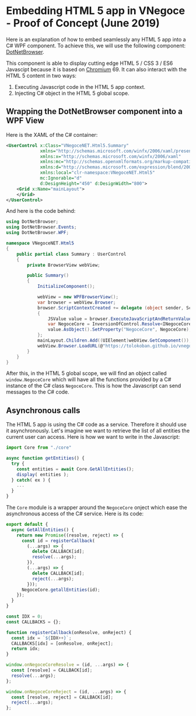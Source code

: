 # Embedding HTML 5 app in VNegoce - Proof of Concept (June 2019)

Here is an explanation of how to embed seamlessly any HTML 5 app into a C# WPF component.
To achieve this, we will use the following component: [DotNetBrowser](https://www.teamdev.com/dotnetbrowser#licensing-pricing).

This component is able to display cutting edge HTML 5 / CSS 3 / ES6 Javascipt because it is based on [Chromium](https://www.chromium.org/Home) 69. It can also interact with the HTML 5 content in two ways:

1. Executing Javascript code in the HTML 5 app context.
2. Injecting C# object in the HTML 5 global scope.

## Wrapping the DotNetBrowser component into a WPF View

Here is the XAML of the C# container:

```xml
<UserControl x:Class="VNegoceNET.Html5.Summary"
             xmlns="http://schemas.microsoft.com/winfx/2006/xaml/presentation"
             xmlns:x="http://schemas.microsoft.com/winfx/2006/xaml"
             xmlns:mc="http://schemas.openxmlformats.org/markup-compatibility/2006" 
             xmlns:d="http://schemas.microsoft.com/expression/blend/2008" 
             xmlns:local="clr-namespace:VNegoceNET.Html5"
             mc:Ignorable="d" 
             d:DesignHeight="450" d:DesignWidth="800">
    <Grid x:Name="mainLayout">        
    </Grid>
</UserControl>
```

And here is the code behind:
```c#
using DotNetBrowser;
using DotNetBrowser.Events;
using DotNetBrowser.WPF;

namespace VNegoceNET.Html5
{
    public partial class Summary : UserControl
    {
        private BrowserView webView;

        public Summary()
        {
            InitializeComponent();

            webView = new WPFBrowserView();
            var browser = webView.Browser;
            browser.ScriptContextCreated += delegate (object sender, ScriptContextEventArgs e)
            {
                JSValue value = browser.ExecuteJavaScriptAndReturnValue("window");
                var NegoceCore = InversionOfControl.Resolve<INegoceCore>();
                value.AsObject().SetProperty("NegoceCore", NegoceCore);
            };
            mainLayout.Children.Add((UIElement)webView.GetComponent());
            webView.Browser.LoadURL(@"https://tolokoban.github.io/vnegoce-summary/index.html");
        }
    }
}
```

After this, in the HTML 5 global scope, we will find an object called `window.NegoceCore` which will have all the functions provided by a C# instance of the C# class `NegoceCore`. This is how the Javascript can send messages to the C# code.

## Asynchronous calls

The HTML 5 app is using the C# code as a service. Therefore it should use it asynchronously.
Let's imagine we want to retrieve the list of all entities the current user can access.
Here is how we want to write in the Javascript:
```js
import Core from "./core"

async function getEntities() {
  try {
    const entities = await Core.GetAllEntities();
    display( entities );
  } catch( ex ) {
    ...
  }
}
```

The `Core` module is a wrapper around the `NegoceCore` onject which ease the asynchronous access of the C# service.
Here is its code:
```js
export default {
  async GetAllEntities() {
    return new Promise((resolve, reject) => {
      const id = registerCallback(
        (...args) => {
          delete CALLBACK[id];
          resolve(...args);
        }),
        (...args) => {
          delete CALLBACK[id];
          reject(...args);
        }));
      NegoceCore.getallEntities(id);
    });
  }
}

const IDX = 0;
const CALLBACKS = {};

function registerCallback(onResolve, onReject) {
  const idx = `${IDX++}`;
  CALLBACKS[idx] = [onResolve, onReject];
  return idx;
}

window.onNegoceCoreResolve = (id, ...args) => {
  const [resolve] = CALLBACK[id];
  resolve(...args);
};

window.onNegoceCoreReject = (id, ...args) => {
  const [resolve, reject] = CALLBACK[id];
  reject(...args);
};
```
